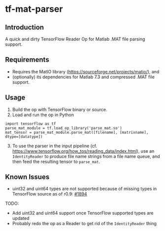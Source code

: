 # tf-mat-parser

## Introduction

A quick and dirty TensorFlow Reader Op for Matlab .MAT file parsing support.

## Requirements

* Requires the MatIO library (https://sourceforge.net/projects/matio/), and
* (optionally) its dependencies for Matlab 7.3 and compressed .MAT file support.

## Usage

1. Build the op with TensorFlow binary or source.
2. Load and run the op in Python

  ```
  import tensorflow as tf
  parse_mat_module = tf.load_op_library('parse_mat.so')
  mat_tensor = parse_mat_module.parse_mat([filename], [matrixname], dtype=[datatype])
  ```
3. To use the parser in the input pipeline (cf.
   https://www.tensorflow.org/how_tos/reading_data/index.html), use an
   `IdentityReader` to produce file name strings from a file name queue, and
   then feed the resulting tensor to `parse_mat`.

## Known Issues

* uint32 and uint64 types are not supported because of missing types in
   TensorFlow source as of r0.9: [#1894](https://github.com/tensorflow/tensorflow/issues/1894)

TODO:

* Add uint32 and uint64 support once TensorFlow supported types are updated
* Probably redo the op as a Reader to get rid of the `IdentityReader` thing
